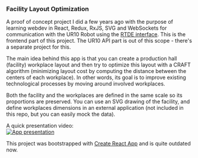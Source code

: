 ### Facility Layout Optimization
A proof of concept project I did a few years ago with the purpose of learning webdev in React, Redux, RxJS, SVG and WebSockets for communication with the UR10 Robot using the [RTDE interface](https://www.universal-robots.com/articles/ur/interface-communication/real-time-data-exchange-rtde-guide/).
This is the frontend part of this project. The UR10 API part is out of this scope - there's a separate project for this.

The main idea behind this app is that you can create a production hall (facility) workplace layout and then try to optimize this layout with a CRAFT algorithm (minimizing layout cost by computing the distance between the centers of each workplace). In other words, its goal is to improve existing technological processes by moving around involved workplaces.

Both the facility and the workplaces are defined in the same scale so its proportions are preserved. You can use an SVG drawing of the facility, and define
workplaces dimensions in an external application (not included in this repo, but you can easily mock the data).

A quick presentation video:<br/>
[![App presentation](https://img.youtube.com/vi/ms8XfG16RYk/0.jpg)](https://youtu.be/ms8XfG16RYk)

This project was bootstrapped with [Create React App](https://github.com/facebook/create-react-app) and is quite outdated now.